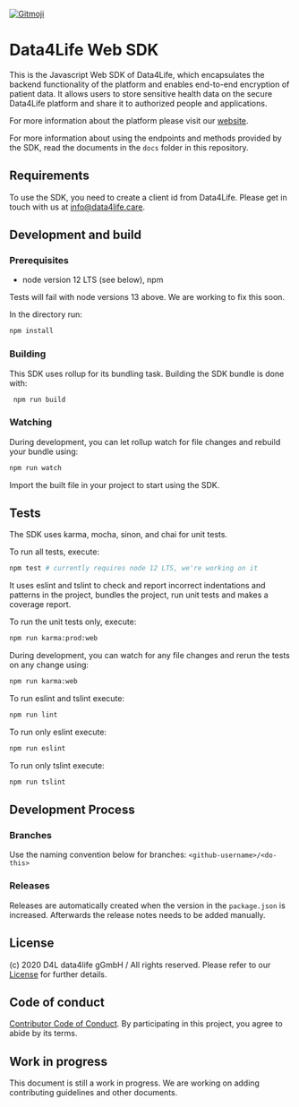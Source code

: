 <p>
  <a href="https://gitmoji.carloscuesta.me">
    <img src="https://img.shields.io/badge/gitmoji-%20😜%20😍-FFDD67.svg?style=flat-square" alt="Gitmoji">
  </a>
</p>

# Data4Life Web SDK

This is the Javascript Web SDK of Data4Life, which encapsulates the backend functionality of the platform and enables end-to-end encryption of patient data. It allows users to store sensitive health data on the secure Data4Life platform and share it to authorized people and applications.

For more information about the platform please visit our [website](http://www.data4life.care/).

For more information about using the endpoints and methods provided by the SDK, read the documents in the `docs` folder in this repository.

## Requirements

To use the SDK, you need to create a client id from Data4Life. Please get in touch with us at info@data4life.care.

## Development and build

### Prerequisites

- node version 12 LTS (see below), npm

Tests will fail with node versions 13 above. We are working to fix this soon.

In the directory run:

```bash
npm install
```

### Building
This SDK uses rollup for its bundling task.
Building the SDK bundle is done with:

```bash
 npm run build
```

### Watching

During development, you can let rollup watch for file changes and rebuild your bundle using:

```bash
npm run watch
```

Import the built file in your project to start using the SDK.

## Tests

The SDK uses karma, mocha, sinon, and chai for unit tests.

To run all tests, execute:

```bash
npm test # currently requires node 12 LTS, we're working on it
```

It uses eslint and tslint to check and report incorrect indentations and patterns in the project, bundles the project, run unit tests and makes a coverage report.

To run the unit tests only, execute:

```bash
npm run karma:prod:web
```

During development, you can watch for any file changes and rerun the tests on any change using:

```bash
npm run karma:web
```

To run eslint and tslint execute:

```bash
npm run lint
```

To run only eslint execute:

```bash
npm run eslint
```

To run only tslint execute:

```bash
npm run tslint
```

## Development Process

### Branches

Use the naming convention below for branches:
`<github-username>/<do-this>`

### Releases

Releases are automatically created when the version in the `package.json` is increased. Afterwards the release notes needs to be added manually.

## License

(c) 2020 D4L data4life gGmbH / All rights reserved. Please refer to our [License](./LICENSE) for further details.

## Code of conduct

[Contributor Code of Conduct](./CODE-OF-CONDUCT.md). By participating in this project, you agree to abide by its terms.

## Work in progress

This document is still a work in progress. We are working on adding contributing guidelines and other documents.
